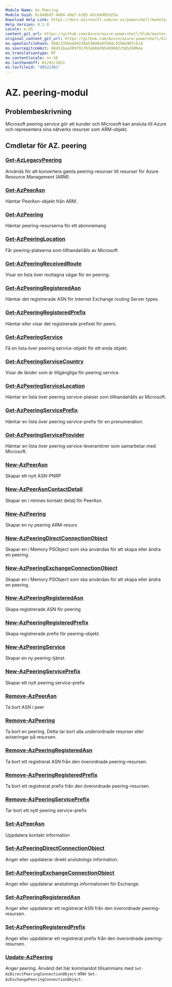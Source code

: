 ```yaml
---
Module Name: Az.Peering
Module Guid: 6c848b97-4dd4-49ef-b385-43c64905d25a
Download Help Link: https://docs.microsoft.com/en-us/powershell/module/az.peering.md
Help Version: 0.1.0
Locale: e-US
content_git_url: https://github.com/Azure/azure-powershell/blob/master/src/Peering/Peering/help/Az.Peering.md
original_content_git_url: https://github.com/Azure/azure-powershell/blob/master/src/Peering/Peering/help/Az.Peering.md
ms.openlocfilehash: 568c235bee84238d53849e8fb9dc3258e907cb18
ms.sourcegitcommit: 68451baa389791703e666d95469602c5652609ee
ms.translationtype: MT
ms.contentlocale: sv-SE
ms.lasthandoff: 01/05/2021
ms.locfileid: "98522381"
---
```

# AZ. peering-modul
## Problembeskrivning
Microsoft peering service gör att kunder och Microsoft kan ansluta till Azure och representera sina nätverks resurser som ARM-objekt.

## Cmdletar för AZ. peering
### [Get-AzLegacyPeering](Get-AzLegacyPeering.md)
Används för att konvertera gamla peering-resurser till resurser för Azure Resource Management (ARM). 

### [Get-AzPeerAsn](Get-AzPeerAsn.md)
Hämtar PeerAsn-objekt från ARM.

### [Get-AzPeering](Get-AzPeering.md)
Hämtar peering-resurserna för ett abonnemang

### [Get-AzPeeringLocation](Get-AzPeeringLocation.md)
Får peering-platserna som tillhandahålls av Microsoft

### [Get-AzPeeringReceivedRoute](Get-AzPeeringReceivedRoute.md)
Visar en lista över mottagna vägar för en peering.

### [Get-AzPeeringRegisteredAsn](Get-AzPeeringRegisteredAsn.md)
Hämtar det registrerade ASN för Internet Exchange routing Server types.

### [Get-AzPeeringRegisteredPrefix](Get-AzPeeringRegisteredPrefix.md)
Hämtar eller visar det registrerade prefixet för peers.

### [Get-AzPeeringService](Get-AzPeeringService.md)
Få en lista över peering service-objekt för ett enda objekt.

### [Get-AzPeeringServiceCountry](Get-AzPeeringServiceCountry.md)
Visar de länder som är tillgängliga för peering service.

### [Get-AzPeeringServiceLocation](Get-AzPeeringServiceLocation.md)
Hämtar en lista över peering service-platser som tillhandahålls av Microsoft.

### [Get-AzPeeringServicePrefix](Get-AzPeeringServicePrefix.md)
Hämtar en lista över peering service-prefix för en prenumeration.

### [Get-AzPeeringServiceProvider](Get-AzPeeringServiceProvider.md)
Hämtar en lista över peering service-leverantörer som samarbetar med Microsoft.

### [New-AzPeerAsn](New-AzPeerAsn.md)
Skapar ett nytt ASN-PNRP 

### [New-AzPeerAsnContactDetail](New-AzPeerAsnContactDetail.md)
Skapar en i minnes kontakt detalj för PeerAsn. 

### [New-AzPeering](New-AzPeering.md)
Skapar en ny peering ARM-resurs

### [New-AzPeeringDirectConnectionObject](New-AzPeeringDirectConnectionObject.md)
Skapar en i Memory PSObject som ska användas för att skapa eller ändra en peering.

### [New-AzPeeringExchangeConnectionObject](New-AzPeeringExchangeConnectionObject.md)
Skapar en i Memory PSObject som ska användas för att skapa eller ändra en peering.

### [New-AzPeeringRegisteredAsn](New-AzPeeringRegisteredAsn.md)
Skapa registrerade ASN för peering

### [New-AzPeeringRegisteredPrefix](New-AzPeeringRegisteredPrefix.md)
Skapa registrerade prefix för peering-objekt.

### [New-AzPeeringService](New-AzPeeringService.md)
Skapar en ny peering-tjänst.

### [New-AzPeeringServicePrefix](New-AzPeeringServicePrefix.md)
Skapar ett nytt peering service-prefix

### [Remove-AzPeerAsn](Remove-AzPeerAsn.md)
Ta bort ASN i peer

### [Remove-AzPeering](Remove-AzPeering.md)
Ta bort en peering. Detta tar bort alla underordnade resurser eller aviseringar på resursen.

### [Remove-AzPeeringRegisteredAsn](Remove-AzPeeringRegisteredAsn.md)
Ta bort ett registrerat ASN från den överordnade peering-resursen.

### [Remove-AzPeeringRegisteredPrefix](Remove-AzPeeringRegisteredPrefix.md)
Ta bort ett registrerat prefix från den överordnade peering-resursen.

### [Remove-AzPeeringServicePrefix](Remove-AzPeeringServicePrefix.md)
Tar bort ett nytt peering service-prefix

### [Set-AzPeerAsn](Set-AzPeerAsn.md)
Uppdatera kontakt information

### [Set-AzPeeringDirectConnectionObject](Set-AzPeeringDirectConnectionObject.md)
Anger eller uppdaterar direkt anslutnings information. 

### [Set-AzPeeringExchangeConnectionObject](Set-AzPeeringExchangeConnectionObject.md)
Anger eller uppdaterar anslutnings informationen för Exchange. 

### [Set-AzPeeringRegisteredAsn](Set-AzPeeringRegisteredAsn.md)
Anger eller uppdaterar ett registrerat ASN från den överordnade peering-resursen.

### [Set-AzPeeringRegisteredPrefix](Set-AzPeeringRegisteredPrefix.md)
Anger eller uppdaterar ett registrerat prefix från den överordnade peering-resursen.

### [Update-AzPeering](Update-AzPeering.md)
Anger peering. Använd det här kommandot tillsammans med `Set-AzDirectPeeringConnectionObject` eller `Set-AzExchangePeeringConnectionObject` .

